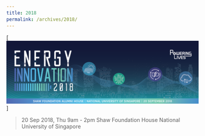 ```yaml
---
title: 2018
permalink: /archives/2018/
---
```

[![EI 2018](/images/energy-innovation-2018.png)]

> 20 Sep 2018, Thu
> 9am - 2pm
> Shaw Foundation House
> National University of Singapore
